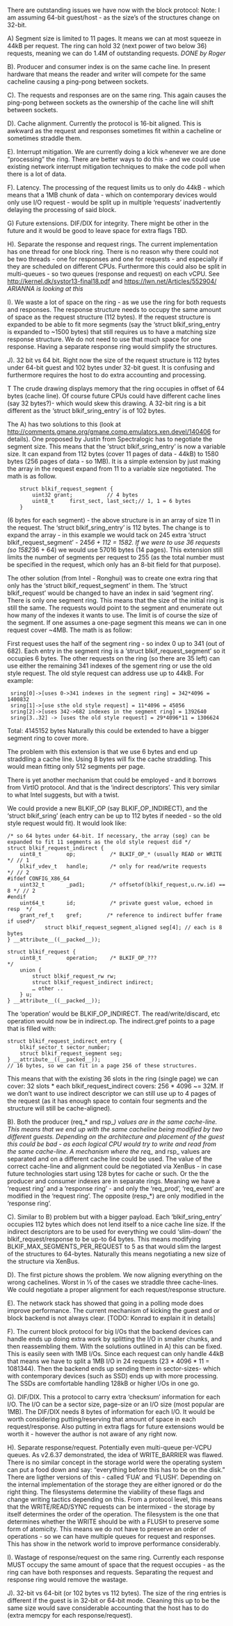 There are outstanding issues we have now with the block protocol:
Note: I am assuming 64-bit guest/host - as the size’s of the structures change on 32-bit.

A) Segment size is limited to 11 pages. It means we can at most squeeze in 44kB per request. The ring can hold 32 (next power of two below 36) requests, meaning we can do 1.4M of outstanding requests. *DONE by Roger*

B). Producer and consumer index is on the same cache line. In present hardware that means  the reader and writer will compete for the same cacheline causing a ping-pong between sockets.

C). The requests and responses are on the same ring. This again causes the ping-pong between sockets as the ownership of the cache line will shift between sockets.

D). Cache alignment. Currently the protocol is 16-bit aligned. This is awkward as the request and responses sometimes fit within a cacheline or sometimes straddle them.

E). Interrupt mitigation. We are currently doing a kick whenever we are done “processing” the
ring. There are better ways to do this - and we could use existing network interrupt mitigation techniques to make the code poll when there is a lot of data.

F). Latency. The processing of the request limits us to only do 44kB - which means that a 1MB chunk of data - which on contemporary devices would only use I/O request - would be split up in multiple ‘requests’ inadvertently delaying the processing of said block.

G) Future extensions. DIF/DIX for integrity. There might be other in the future and it would be good to leave space for extra flags TBD.

H). Separate the response and request rings. The current implementation has one thread for one block ring. There is no reason why there could not be two threads - one for responses and one for requests - and especially if they are scheduled on different CPUs. Furthermore this could also be split in multi-queues - so two queues (response and request) on each vCPU. 
See http://kernel.dk/systor13-final18.pdf and https://lwn.net/Articles/552904/
*ARIANNA is looking at this*

I). We waste a lot of space on the ring - as we use the ring for both requests and responses. The response structure needs to occupy the same amount of space as the request structure (112 bytes). If the request structure is expanded to be able to fit more segments (say the ‘struct blkif_sring_entry is expanded to ~1500 bytes) that still requires us to have a matching size response structure. We do not need to use that much space for one response. Having a separate response ring would simplify the structures.

J). 32 bit vs 64 bit. Right now the size of the request structure is 112 bytes under 64-bit guest and 102 bytes under 32-bit guest. It is confusing and furthermore requires the host to do extra accounting and processing.

T 
The crude drawing displays memory that the ring occupies in offset of 64 bytes (cache line). Of course future CPUs could have different cache lines (say 32 bytes?)- which would skew this drawing. A 32-bit ring is a bit different as the ‘struct blkif_sring_entry’ is of 102 bytes.

The A) has two solutions to this (look at http://comments.gmane.org/gmane.comp.emulators.xen.devel/140406 for details). One proposed by Justin from Spectralogic has to negotiate the segment size. This means that the ‘struct blkif_sring_entry’ is now a variable size. It can expand from 112 bytes (cover 11 pages of data - 44kB) to 1580 bytes (256 pages of data - so 1MB). It is a simple extension by just making the array in the request expand from 11 to a variable size negotiated.
The math is as follow.
```
	struct blkif_request_segment {
		uint32 grant; 			// 4 bytes 
		uint8_t     first_sect, last_sect;// 1, 1 = 6 bytes 	
	}
```
(6 bytes for each segment) - the above structure is in an array of size 11 in the request. The ‘struct blkif_sring_entry’ is 112 bytes. The change is to expand the array - in this example we would tack on 245 extra ‘struct blkif_request_segment’ - 245*6 + 112 = 1582. If we were to use 36 requests (so 1582*36 + 64) we would use 57016 bytes (14 pages).  This extension still limits the number of segments per request to 255 (as the total number must be specified in the request, which only has an 8-bit field for that purpose).

The other solution (from Intel - Ronghui) was to create one extra ring that only has the ‘struct blkif_request_segment’ in them. The ‘struct blkif_request’ would be changed to have an index in said ‘segment ring’. There is only one segment ring. This means that the size of the initial ring is still the same. The requests would point to the segment and enumerate out how many of the indexes it wants to use. The limit is of course the size of the segment. If one assumes a one-page segment this means we can in one request cover ~4MB. The math is as follow:

First request uses the half of the segment ring - so index 0 up to 341 (out of 682). Each entry in the segment ring is a ‘struct blkif_request_segment’ so it occupies 6 bytes. The other requests on the ring (so there are 35 left) can use either the remaining 341 indexes of the sgement ring or use the old style request. The old style request can address use up to 44kB. For example:
```
 sring[0]->[uses 0->341 indexes in the segment ring] = 342*4096 = 1400832
 sring[1]->[use sthe old style request] = 11*4096 = 45056
 sring[2]->[uses 342->682 indexes in the segment ring] = 1392640
 sring[3..32] -> [uses the old style request] = 29*4096*11 = 1306624
```
Total: 4145152 bytes
Naturally this could be extended to have a bigger segment ring to cover more.



The problem with this extension is that we use 6 bytes and end up straddling a cache line. Using 8 bytes will fix the cache straddling. This would mean fitting only 512 segments per page.

There is yet another mechanism that could be employed  - and it borrows from VirtIO protocol. And that is the ‘indirect descriptors’. This very similar to what Intel suggests, but with a twist.

We could provide a new BLKIF_OP (say BLKIF_OP_INDIRECT), and the ‘struct blkif_sring’ (each entry can be up to 112 bytes if needed - so the old style request would fit). It would look like:
```
/* so 64 bytes under 64-bit. If necessary, the array (seg) can be expanded to fit 11 segments as the old style request did */
struct blkif_request_indirect {
	uint8_t        op;           /* BLKIF_OP_* (usually READ or WRITE    */	// 1
	blkif_vdev_t   handle;       /* only for read/write requests         */ // 2
#ifdef CONFIG_X86_64
	uint32_t       _pad1;	     /* offsetof(blkif_request,u.rw.id) == 8 */ // 2
#endif
	uint64_t       id;           /* private guest value, echoed in resp  */
	grant_ref_t    gref;        /* reference to indirect buffer frame  if used*/
            struct blkif_request_segment_aligned seg[4]; // each is 8 bytes
} __attribute__((__packed__));

struct blkif_request {
	uint8_t        operation;    /* BLKIF_OP_???                         */
	union {
		struct blkif_request_rw rw;
		struct blkif_request_indirect indirect;
		… other ..
	} u;
} __attribute__((__packed__));
```

The ‘operation’ would be BLKIF_OP_INDIRECT. The read/write/discard, etc operation would now be in indirect.op. The indirect.gref points to a page that is filled with:
```
struct blkif_request_indirect_entry {
	blkif_sector_t sector_number;
	struct blkif_request_segment seg;
} __attribute__((__packed__));
// 16 bytes, so we can fit in a page 256 of these structures.
```
This means that with the existing 36 slots in the ring (single page) we can cover:
32 slots * each blkif_request_indirect covers: 256 * 4096 ~= 32M. If we don’t want to use indirect descriptor we can still use up to 4 pages of the request (as it has enough space to contain four segments and the structure will still be cache-aligned).


B). Both the producer (req_* and rsp_*) values are in the same cache-line. This means that we end up with the same cacheline being modified by two different guests. Depending on the architecture and placement of the guest this could be bad - as each logical CPU would try to write and read from the same cache-line. A mechanism where the req_* and rsp_ values are separated and on a different cache line could be used. The value of the correct cache-line and alignment could be negotiated via XenBus - in case future technologies start using 128 bytes for cache or such. Or the the producer and consumer indexes are in separate rings. Meaning we have a ‘request ring’ and a ‘response ring’ - and only the ‘req_prod’, ‘req_event’ are modified in the ‘request ring’. The opposite (resp_*) are only modified in the ‘response ring’.

C). Similar to B) problem but with a bigger payload. Each ‘blkif_sring_entry’ occupies 112 bytes which does not lend itself to a nice cache line size. If the indirect descriptors are to be used for everything we could ‘slim-down’ the blkif_request/response to be up-to 64 bytes. This means modifying BLKIF_MAX_SEGMENTS_PER_REQUEST to 5 as that would slim the largest of the structures to 64-bytes.
Naturally this means negotiating a new size of the structure via XenBus.

D). The first picture shows the problem. We now aligning everything on the wrong cachelines. Worst in ⅓ of the cases we straddle three cache-lines. We could negotiate a proper alignment for each request/response structure.

E). The network stack has showed that going in a polling mode does improve performance. The current mechanism of kicking the guest and or block backend is not always clear. 
[TODO: Konrad to explain it in details]

F). The current block protocol for big I/Os that the backend devices can handle ends up doing extra work by splitting the I/O in smaller chunks, and then reassembling them. With the solutions outlined in A) this can be fixed. This is easily seen with 1MB I/Os. Since each request can only handle 44kB that means we have to split a 1MB I/O in 24 requests (23 * 4096 * 11 = 1081344). Then the backend ends up sending them in sector-sizes- which with contemporary devices (such as SSD) ends up with more processing. The SSDs are comfortable handling 128kB or higher I/Os in one go.

G). DIF/DIX. This a protocol to carry extra ‘checksum’ information for each I/O. The I/O can be a sector size, page-size or an I/O size (most popular are 1MB). The DIF/DIX needs 8 bytes of information for each I/O. It would be worth considering putting/reserving that amount of space in each request/response. Also putting in extra flags for future extensions would be worth it - however the author is not aware of any right now.

H). Separate response/request. Potentially even multi-queue per-VCPU queues. As v2.6.37 demonstrated, the idea of WRITE_BARRIER was flawed. There is no similar concept in the storage world were the operating system can put a food down and say: “everything before this has to be on the disk.” There are ligther versions of this - called ‘FUA’ and ‘FLUSH’. Depending on the internal implementation of the storage they are either ignored or do the right thing. The filesystems determine the viability of these flags and change writing tactics depending on this. From a protocol level, this means that the WRITE/READ/SYNC requests can be intermixed - the storage by itself determines the order of the operation. The filesystem is the one that determines whether the WRITE should be with a FLUSH to preserve some form of atomicity. This means we do not have to preserve an order of operations - so we can have multiple queues for request and responses. This has show in the network world to improve performance considerably.

I). Wastage of response/request on the same ring. Currently each response MUST occupy the same amount of space that the request occupies - as the ring can have both responses and requests. Separating the request and response ring would remove the wastage.

J). 32-bit vs 64-bit (or 102 bytes vs 112 bytes). The size of the ring entries is different if the guest is in 32-bit or 64-bit mode. Cleaning this up to be the same size would save considerable accounting that the host has to do (extra memcpy for each response/request).

